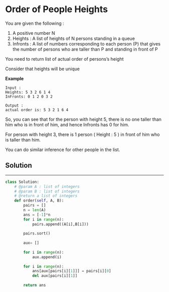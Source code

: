 <h1>Order of People Heights</h1>

<p>
You are given the following :

1. A positive number N
2. Heights : A list of heights of N persons standing in a queue
3. Infronts : A list of numbers corresponding to each person (P) that gives the number of persons who are taller than P    and standing in front of P

You need to return list of actual order of persons’s height

Consider that heights will be unique

<b>Example</b>

    Input : 
    Heights: 5 3 2 6 1 4
    InFronts: 0 1 2 0 3 2
    
    Output : 
    actual order is: 5 3 2 1 6 4 

So, you can see that for the person with height 5, there is no one taller than him who is in front of him, and hence Infronts has 0 for him.

For person with height 3, there is 1 person ( Height : 5 ) in front of him who is taller than him.

You can do similar inference for other people in the list.
</p>

<h2>Solution</h2>

***

```python
class Solution:
    # @param A : list of integers
    # @param B : list of integers
    # @return a list of integers
    def order(self, A, B):
        pairs = []
        n = len(A)
        ans = [-1]*n
        for i in range(n):
            pairs.append((A[i],B[i]))
            
        pairs.sort()
        
        aux= []
        
        for i in range(n):
            aux.append(i)
            
        for i in range(n):
            ans[aux[pairs[i][1]]] = pairs[i][0]
            del aux[pairs[i][1]]
            
        return ans
```